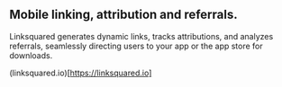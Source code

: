 ## Mobile linking, attribution and referrals.

Linksquared generates dynamic links, tracks attributions, and analyzes referrals, seamlessly directing users to your app or the app store for downloads.

(linksquared.io)[https://linksquared.io]
